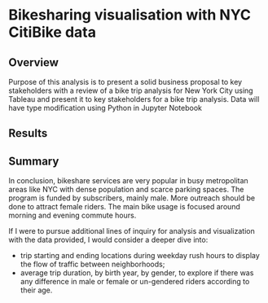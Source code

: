 # Bikesharing visualisation with NYC CitiBike data

## Overview
Purpose of this analysis is to present a solid business proposal to key stakeholders with a review of a bike trip analysis for New York City using Tableau and present it to key stakeholders for a bike trip analysis. Data will have type modification using Python in Jupyter Notebook

## Results

## Summary
In conclusion, bikeshare services are very popular in busy metropolitan areas like NYC with dense population and scarce parking spaces. The program is funded by subscribers, mainly male. More outreach should be done to attract female riders. The main bike usage is focused around morning and evening commute hours.

If I were to pursue additional lines of inquiry for analysis and visualization with the data provided, I would consider a deeper dive into:

* trip starting and ending locations during weekday rush hours to display the flow of traffic between neighborhoods;
* average trip duration, by birth year, by gender, to explore if there was any difference in male or female or un-gendered riders according to their age.
